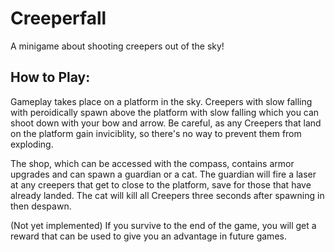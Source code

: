 # Creeperfall
A minigame about shooting creepers out of the sky!

## How to Play:
Gameplay takes place on a platform in the sky. Creepers with slow falling with peroidically spawn above the platform with slow falling which you can shoot down with your bow and arrow. Be careful, as any Creepers that land on the platform gain inviciblity, so there's no way to prevent them from exploding.

The shop, which can be accessed with the compass, contains armor upgrades and can spawn a guardian or a cat. The guardian will fire a laser at any creepers that get to close to the platform, save for those that have already landed. The cat will kill all Creepers three seconds after spawning in then despawn.

(Not yet implemented) If you survive to the end of the game, you will get a reward that can be used to give you an advantage in future games.
